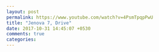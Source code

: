 ```yaml
---
layout: post
permalink: https://www.youtube.com/watch?v=4PsmTpqpPwU
title: "Jenova 7, Drive"
date: 2017-10-31 14:45:07 +0530
comments: true
categories: 
---
```

